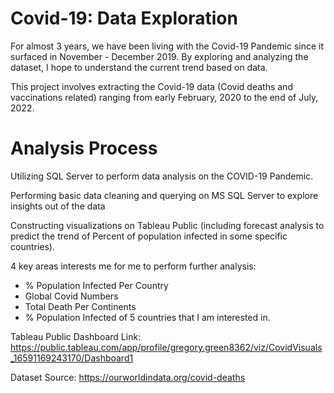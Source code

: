# Covid-19: Data Exploration

For almost 3 years, we have been living with the Covid-19 Pandemic since it surfaced in November - December 2019. By exploring and analyzing the dataset, I hope to understand the current trend based on data.

This project involves extracting the Covid-19 data (Covid deaths and vaccinations related) ranging from early February, 2020 to the end of July, 2022.

# Analysis Process

Utilizing SQL Server to perform data analysis on the COVID-19 Pandemic.

Performing basic data cleaning and querying on MS SQL Server to explore insights out of the data

Constructing visualizations on Tableau Public (including forecast analysis to predict the trend of Percent of population infected in some specific countries).

4 key areas interests me for me to perform further analysis:
- % Population Infected Per Country
- Global Covid Numbers
- Total Death Per Continents
- % Population Infected of 5 countries that I am interested in.






Tableau Public Dashboard Link: https://public.tableau.com/app/profile/gregory.green8362/viz/CovidVisuals_16591169243170/Dashboard1

Dataset Source: https://ourworldindata.org/covid-deaths

